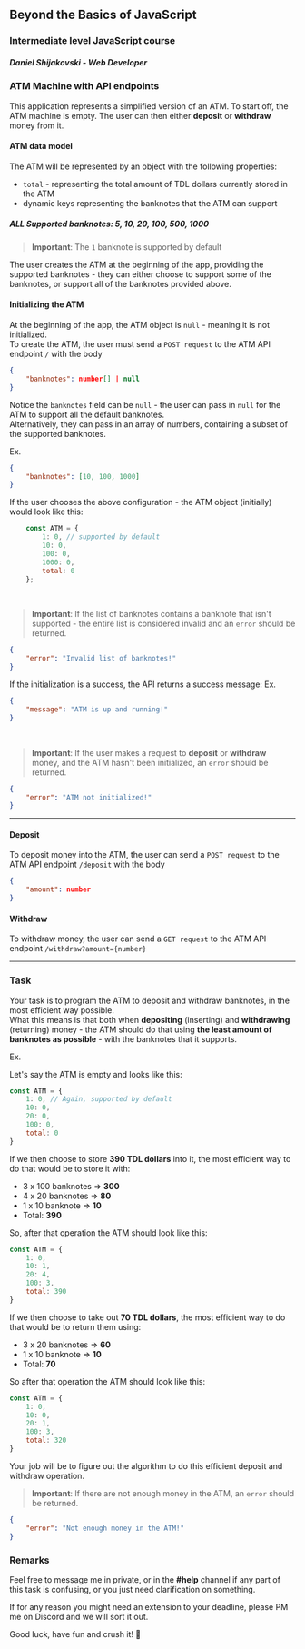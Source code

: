 ## Beyond the Basics of JavaScript
### Intermediate level JavaScript course

##### Daniel Shijakovski - Web Developer

### ATM Machine with API endpoints
This application represents a simplified version of an ATM.
To start off, the ATM machine is empty. The user can then either **deposit** or **withdraw** money from it.

#### ATM data model
The ATM will be represented by an object with the following properties:
- `total` - representing the total amount of TDL dollars currently stored in the ATM
- dynamic keys representing the banknotes that the ATM can support

##### ALL Supported banknotes: 5, 10, 20, 100, 500, 1000

> **Important**: The `1` banknote is supported by default 

The user creates the ATM at the beginning of the app, providing the supported banknotes - they can either choose to support some of the banknotes, or support all of the banknotes provided above.

#### Initializing the ATM
At the beginning of the app, the ATM object is `null` - meaning it is not initialized. \
To create the ATM, the user must send a `POST request` to the ATM API endpoint `/` with the body

```json
{ 
    "banknotes": number[] | null
}
```

Notice the `banknotes` field can be `null` - the user can pass in `null` for the ATM to support all the default banknotes. \
Alternatively, they can pass in an array of numbers, containing a subset of the supported banknotes.

Ex.
```json
{
    "banknotes": [10, 100, 1000]
}
```
If the user chooses the above configuration - the ATM object (initially) would look like this:

```js
    const ATM = {
        1: 0, // supported by default
        10: 0,
        100: 0,
        1000: 0,
        total: 0
    };
```

&nbsp;

> **Important**: If the list of banknotes contains a banknote that isn't supported - the entire list is considered invalid and an `error` should be returned.

```json
{
    "error": "Invalid list of banknotes!"
}
```

If the initialization is a success, the API returns a success message:
Ex.

```json
{
    "message": "ATM is up and running!"
}
```

&nbsp;


> **Important**: If the user makes a request to **deposit** or **withdraw** money, and the ATM hasn't been initialized, an `error` should be returned.

```json
{
    "error": "ATM not initialized!"
}
```
---

#### Deposit
To deposit money into the ATM, the user can send a `POST request` to the ATM API endpoint `/deposit` with the body

```json
{
    "amount": number
}
```

#### Withdraw
To withdraw money, the user can send a `GET request` to the ATM API endpoint `/withdraw?amount={number}`

---

### Task

Your task is to program the ATM to deposit and withdraw banknotes, in the most efficient way possible. \
What this means is that both when **depositing** (inserting) and **withdrawing** (returning) money - the ATM should do that using **the least amount of banknotes as possible** - with the banknotes that it supports.

Ex.

Let's say the ATM is empty and looks like this:

```js
const ATM = {
    1: 0, // Again, supported by default
    10: 0,
    20: 0,
    100: 0,
    total: 0
}
```

If we then choose to store **390 TDL dollars** into it, the most efficient way to do that would be to store it with:
- 3 x 100 banknotes => **300**
- 4 x 20 banknotes => **80**
- 1 x 10 banknote => **10**
- Total: **390**

So, after that operation the ATM should look like this:

```js
const ATM = {
    1: 0,
    10: 1,
    20: 4,
    100: 3,
    total: 390
}
```

If we then choose to take out **70 TDL dollars**, the most efficient way to do that would be to return them using:
- 3 x 20 banknotes => **60**
- 1 x 10 banknote => **10**
- Total: **70**

So after that operation the ATM should look like this:

```js
const ATM = {
    1: 0,
    10: 0,
    20: 1,
    100: 3,
    total: 320
}
```

Your job will be to figure out the algorithm to do this efficient deposit and withdraw operation.

> **Important**: If there are not enough money in the ATM, an `error` should be returned.

```json
{
    "error": "Not enough money in the ATM!"
}
```

### Remarks
Feel free to message me in private, or in the **#help** channel if any part of this task is confusing, or you just need clarification on something.

If for any reason you might need an extension to your deadline, please PM me on Discord and we will sort it out.

Good luck, have fun and crush it! 💪
